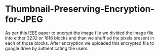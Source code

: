 # Thumbnail-Preserving-Encryption-for-JPEG
As per this IEEE paper to encrypt the image file we divided the image file into either 32*32 or 16*16 blocks and than we shuffled the pixels present in each of those blocks. After encryption we uploaded this encrypted file to google drive by authenticating the users.
